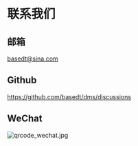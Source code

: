 # 联系我们

## 邮箱

basedt@sina.com

## Github

https://github.com/basedt/dms/discussions

## WeChat

![qrcode_wechat.jpg](/images/contacts/qrcode_wechat.jpg)
